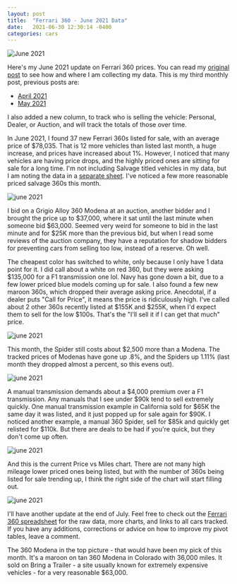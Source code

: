 ```yaml
---
layout: post
title:  "Ferrari 360 - June 2021 Data"
date:   2021-06-30 12:30:14 -0400
categories: cars
---
```


![June 2021](/images/360-june2021/360.jpg)

Here's my June 2021 update on Ferrari 360 prices. You can read my [original post](https://rskelton.com/ferrari-360-april-2021-data/) to see how and where I am collecting my data. This is my third monthly post, previous posts are:
* [April 2021](https://rskelton.com/ferrari-360-april-2021-data/)
* [May 2021](https://rskelton.com/ferrari-360-may-2021-data/)

I also added a new column, to track who is selling the vehicle: Personal, Dealer, or Auction, and will track the totals of those over time. 

In June 2021, I found 37 new Ferrari 360s listed for sale, with an average price of $78,035. That is 12 more vehicles than listed last month, a huge increase, and prices have increased about 1%. However, I noticed that many vehicles are having price drops, and the highly priced ones are sitting for sale for a long time. I'm not including Salvage titled vehicles in my data, but I am noting the data in a [separate sheet](https://rskelton.com/360). I've noticed a few more reasonable priced salvage 360s this month. 

![june 2021](/images/360-june2021/overall.png)

I  bid on a Grigio Alloy 360 Modena at an auction, another bidder and I brought the price up to $37,000, where it sat until the last minute when someone bid $63,000. Seemed very weird for someone to bid in the last minute and for $25K more than the previous bid, but when I read some reviews of the auction company, they have a reputation for shadow bidders for preventing cars from selling too low, instead of a reserve. Oh well. 

The cheapest color has switched to white, only because I only have 1 data point for it. I did call about a white on red 360, but they were asking $135,000 for a F1 transmission one lol. Navy has gone down a bit, due to a few lower priced blue models coming up for sale. I also found a few new maroon 360s, which dropped their average asking price. Anecdotal, if a dealer puts "Call for Price", it means the price is ridiculously high. I've called about 2 other 360s recently listed at $155K and $255K, when I'd expect them to sell for the low $100s. That's the "I'll sell it if I can get that much" price. 

![june 2021](/images/360-june2021/color.png)

This month, the Spider still costs about $2,500 more than a Modena. The tracked prices of Modenas have gone up .8%, and the Spiders up 1.11% (last month they dropped almost a percent, so this evens out).

![june 2021](/images/360-june2021/style.png)

A manual transmission demands about a $4,000 premium over a F1 transmission. Any manuals that I see under $90k tend to sell extremely quickly. One manual transmission example in California sold for $65K the same day it was listed, and it just popped up for sale again for $90K. I noticed another example, a manual 360 Spider, sell for $85k and quickly get relisted for $110k. But there are deals to be had if you're quick, but they don't come up often. 

![june 2021](/images/360-june2021/trans.png)

And this is the current Price vs Miles chart. There are not many high mileage lower priced ones being listed, but with the number of 360s being listed for sale trending up, I think the right side of the chart will start filling out. 

![june 2021](/images/360-june2021/miles.png)

I'll have another update at the end of July. Feel free to check out the [Ferrari 360 spreadsheet](https://rskelton.com/360) for the raw data, more charts, and links to all cars tracked. If you have any additions, corrections or advice on how to improve my pivot tables, leave a comment. 

The 360 Modena in the top picture - that would have been my pick of this month. It's a maroon on tan 360 Modena in Colorado with 36,000 miles. It sold on Bring a Trailer - a site usually known for extremely expensive vehicles - for a very reasonable $63,000.
